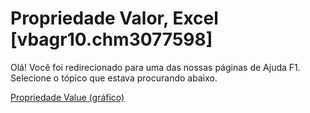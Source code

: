 
# Propriedade Valor, Excel [vbagr10.chm3077598]

Olá! Você foi redirecionado para uma das nossas páginas de Ajuda F1. Selecione o tópico que estava procurando abaixo.

[Propriedade Value (gráfico)](http://msdn.microsoft.com/library/c88258bc-7088-71df-87e7-49239239de76%28Office.15%29.aspx)
